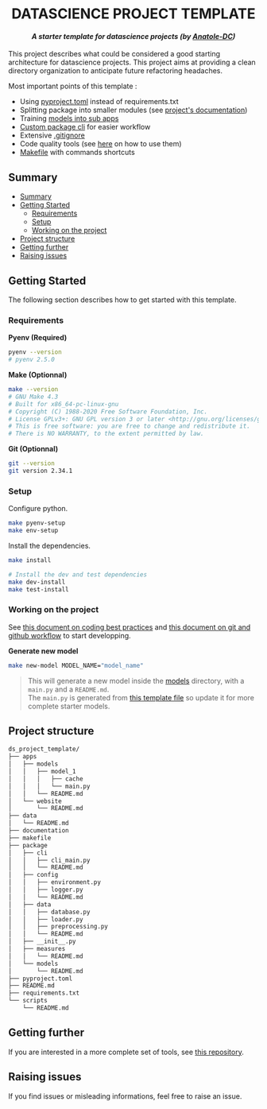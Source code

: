 <h1 align="center">DATASCIENCE PROJECT TEMPLATE</h1>

_<h4 align="center">A starter template for datascience projects (by [Anatole-DC](https://github.com/Anatole-DC))</h4>_

This project describes what could be considered a good starting architecture for datascience projects. This project aims at providing a clean directory organization to anticipate future refactoring headaches.

Most important points of this template :
- Using [pyproject.toml](pyproject.toml) instead of requirements.txt
- Splitting package into smaller modules (see [project's documentation](/documentation/README.md))
- Training [models into sub apps](/apps/models/README.md)
- [Custom package cli](/package/cli/README.md) for easier workflow
- Extensive [.gitignore](.gitignore)
- Code quality tools (see [here](/documentation/best_practices.md#code-quality) on how to use them)
- [Makefile](Makefile) with commands shortcuts

## Summary

- [Summary](#summary)
- [Getting Started](#getting-started)
  - [Requirements](#requirements)
  - [Setup](#setup)
  - [Working on the project](#working-on-the-project)
- [Project structure](#project-structure)
- [Getting further](#getting-further)
- [Raising issues](#raising-issues)

## Getting Started

The following section describes how to get started with this template.

### Requirements

**Pyenv (Required)**

```bash
pyenv --version
# pyenv 2.5.0
```

**Make (Optionnal)**

```bash
make --version
# GNU Make 4.3
# Built for x86_64-pc-linux-gnu
# Copyright (C) 1988-2020 Free Software Foundation, Inc.
# License GPLv3+: GNU GPL version 3 or later <http://gnu.org/licenses/gpl.html>
# This is free software: you are free to change and redistribute it.
# There is NO WARRANTY, to the extent permitted by law.
```

**Git (Optionnal)**

```bash
git --version
git version 2.34.1
```

### Setup

Configure python.

```bash
make pyenv-setup
make env-setup
```

Install the dependencies.

```bash
make install

# Install the dev and test dependencies
make dev-install
make test-install
```

### Working on the project

See [this document on coding best practices](/documentation/best_practices.md) and [this document on git and github workflow](/documentation/git_github_workflow.md) to start developping.

**Generate new model**

```bash
make new-model MODEL_NAME="model_name"
```

> This will generate a new model inside the [models](/apps/models/) directory, with a `main.py` and a `README.md`.  
> The `main.py` is generated from [this template file](/assets/templates/model_template.py) so update it for more complete starter models.

## Project structure

```bash
ds_project_template/
├── apps
│   ├── models
│   │   ├── model_1
│   │   │   ├── cache
│   │   │   └── main.py
│   │   └── README.md
│   └── website
│       └── README.md
├── data
│   └── README.md
├── documentation
├── makefile
├── package
│   ├── cli
│   │   ├── cli_main.py
│   │   └── README.md
│   ├── config
│   │   ├── environment.py
│   │   ├── logger.py
│   │   └── README.md
│   ├── data
│   │   ├── database.py
│   │   ├── loader.py
│   │   ├── preprocessing.py
│   │   └── README.md
│   ├── __init__.py
│   ├── measures
│   │   └── README.md
│   └── models
│       └── README.md
├── pyproject.toml
├── README.md
├── requirements.txt
└── scripts
    └── README.md
```

## Getting further

If you are interested in a more complete set of tools, see [this repository](https://github.com/Anatole-DC/template_python).

## Raising issues

If you find issues or misleading informations, feel free to raise an issue.

